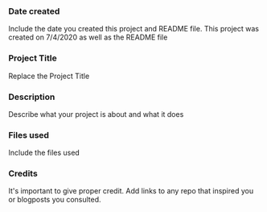 ### Date created
Include the date you created this project and README file.
This project was created on 7/4/2020 as well as the README file 

### Project Title
Replace the Project Title

### Description
Describe what your project is about and what it does

### Files used
Include the files used

### Credits
It's important to give proper credit. Add links to any repo that inspired you or blogposts you consulted.

